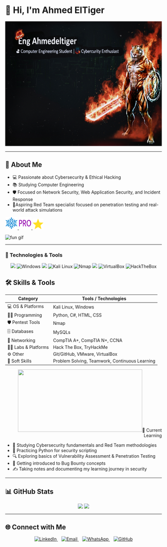 # 👋 Hi, I'm Ahmed ElTiger  
<!--🎓 Computer Engineering Student | 🔐 Cybersecurity Enthusiast-->


<img src="https://github.com/ahmedeltiger201/ahmedeltiger201/blob/32550a9d31d1f3edb039e474aec51e14f489ccd8/Picsart_25-09-20_20-57-54-010.png" 
     alt="fun gif" 
     width="1000" 
     height="400"/>




---

## 🔎 About Me  
- 💻 Passionate about Cybersecurity & Ethical Hacking
- 📚 Studying Computer Engineering   
- 🛡 Focused on Network Security, Web Application Security, and Incident Response  
- 🎯Aspiring Red Team specialist focused on penetration testing and real-world attack simulations 

<a href="https://archiveprogram.github.com/">
  <img src="https://raw.githubusercontent.com/acervenky/animated-github-badges/master/assets/acbadge.gif" width="40" height="40"/>
</a>



<a href="https://github.com/pricing">
  <img src="https://raw.githubusercontent.com/acervenky/animated-github-badges/master/assets/pro.gif" width="40" height="40"/>
</a>

<a href="https://stars.github.com/">
  <img src="https://raw.githubusercontent.com/acervenky/animated-github-badges/master/assets/starbadge.gif" width="35" height="35"/>
</a>



<img src="https://media4.giphy.com/media/v1.Y2lkPTc5MGI3NjExY3BqZ3I2Nm5rY2hudmlsYmRpZmVkdGE2YTlsbDlxYm56OXl2eGhyNSZlcD12MV9pbnRlcm5hbF9naWZfYnlfaWQmY3Q9Zw/eKHfwv3JLwrThlt4GJ/giphy.gif" 
     alt="fun gif" 
     width="600" 
     height="200"/>


---


### 🔧 Technologies & Tools 
  

<p align="center">
  <!-- Programming -->
  <img src="https://skillicons.dev/icons?i=python" />

  <!-- OS & Platforms -->
  
  <img src="https://raw.githubusercontent.com/tandpfun/skill-icons/main/icons/Windows-Dark.svg" width="48" height="48" alt="Windows"/>

  <!-- Databases -->
  <img src="https://skillicons.dev/icons?i=mysql" />
   

  <!-- Security Tools -->
  <img src="https://www.kali.org/images/kali-dragon-icon.svg" width="48" height="48" alt="Kali Linux"/>
  <img src="https://nmap.org/images/sitelogo-nmap.svg" width="48" height="48" alt="Nmap"/>

  <!-- Version Control -->
  <img src="https://skillicons.dev/icons?i=git" />

  <!-- Virtualization -->
  <img src="https://www.vectorlogo.zone/logos/virtualbox/virtualbox-icon.svg" width="48" height="48" alt="VirtualBox"/>

  <!-- Platforms -->
  <img src="https://avatars.githubusercontent.com/u/50994705?s=200&v=4" width="48" height="48" alt="HackTheBox"/>
</p>





## 🛠 Skills & Tools  

| Category       | Tools / Technologies |
|---------------------|---------------------------|
| 💻 OS & Platforms | Kali Linux, Windows |
| 👨‍💻 Programming    | Python, C#, HTML, CSS |
| 🛡 Pentest Tools  | Nmap |
| 🗄 Databases      | MySQLs |
| 📡 Networking     |  CompTIA A+, CompTIA N+, CCNA |
| 🏴‍☠️ Labs & Platforms | Hack The Box, TryHackMe |
| ⚙️ Other          | Git/GitHub, VMware, VirtualBox |
| 🤝 Soft Skills    | Problem Solving, Teamwork, Continuous Learning |

<p align="RIGHT ">
  <img src="https://media.giphy.com/media/v1.Y2lkPTc5MGI3NjExNTR6MG5idHF3dDgzaDMydzNzaWI4a3RoaGtrMXF5a3hlNDRpdGoybyZlcD12MV9zdGlja2Vyc19zZWFyY2gmY3Q9cw/nVJN4PlV00ojrfkovH/giphy.gif" width="400"  height="200/>
</p>



---

## 🚀 Current Learning  
- 📖 Studying Cybersecurity fundamentals and Red Team methodologies  
- 🔧 Practicing Python for security scripting  
- 🔍 Exploring basics of Vulnerability Assessment & Penetration Testing  
- 🐞 Getting introduced to Bug Bounty concepts  
- ✍️ Taking notes and documenting my learning journey in security  



---

## 📊 GitHub Stats  

<p align="center">
  <img src="https://github-readme-stats.vercel.app/api?username=ahmedeltiger201&show_icons=true&theme=radical" height="160"/>
  <img src="https://github-readme-stats.vercel.app/api/top-langs/?username=ahmedeltiger201&layout=compact&theme=radical" height="160"/>
</p>

---

## 🌐 Connect with Me  


<p align="center">
  <a href="https://www.linkedin.com/in/ahmed-mohamed-216043319" target="_blank">
    <img src="https://img.shields.io/badge/LinkedIn-blue?style=for-the-badge&logo=linkedin" alt="LinkedIn"/>
  </a>
  &nbsp;&nbsp;
  <a href="mailto:ahmedmohamed45678hg@gmail.com" target="_blank">
    <img src="https://img.shields.io/badge/Email-D14836?style=for-the-badge&logo=gmail&logoColor=white" alt="Email"/>
  </a>
  &nbsp;&nbsp;
  <a href="https://wa.me/201097519637" target="_blank">
    <img src="https://img.shields.io/badge/WhatsApp-25D366?style=for-the-badge&logo=whatsapp&logoColor=white" alt="WhatsApp"/>
  </a>
  &nbsp;&nbsp;
  <a href="https://github.com/ahmedmohamed" target="_blank">
    <img src="https://img.shields.io/badge/GitHub-181717?style=for-the-badge&logo=github&logoColor=white" alt="GitHub"/>
  </a>
</p>



